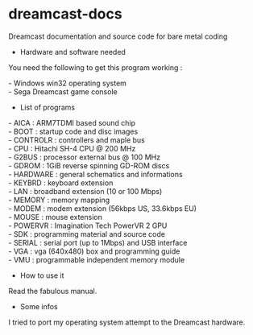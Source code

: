 # dreamcast-docs

Dreamcast documentation and source code for bare metal coding

* Hardware and software needed

You need the following to get this program working :

\- Windows win32 operating system<br>
\- Sega Dreamcast game console<br>

* List of programs

\- AICA : ARM7TDMI based sound chip<br>
\- BOOT : startup code and disc images<br>
\- CONTROLR : controllers and maple bus<br>
\- CPU : Hitachi SH-4 CPU @ 200 MHz<br>
\- G2BUS : processor external bus @ 100 MHz<br>
\- GDROM : 1GiB reverse spinning GD-ROM discs<br>
\- HARDWARE : general schematics and informations<br>
\- KEYBRD : keyboard extension<br>
\- LAN : broadband extension (10 or 100 Mbps)<br>
\- MEMORY : memory mapping<br>
\- MODEM : modem extension (56kbps US, 33.6kbps EU)<br>
\- MOUSE : mouse extension<br>
\- POWERVR : Imagination Tech PowerVR 2 GPU<br>
\- SDK : programming material and source code<br>
\- SERIAL : serial port (up to 1Mbps) and USB interface<br>
\- VGA : vga (640x480) box and programming guide<br>
\- VMU : programmable independent memory module<br>

* How to use it

Read the fabulous manual.

* Some infos

I tried to port my operating system attempt to the Dreamcast hardware.
